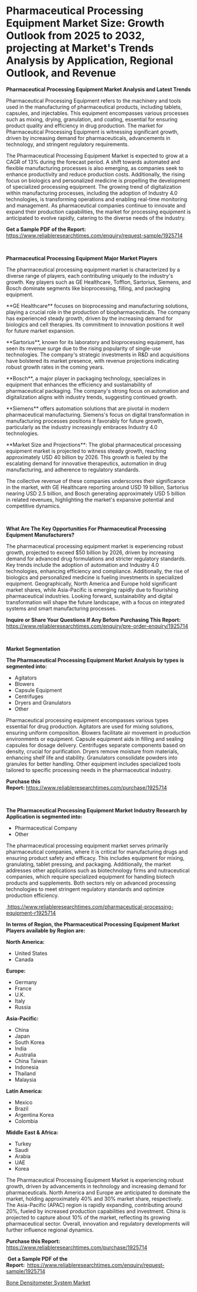 <p><h1>Pharmaceutical Processing Equipment Market Size: Growth Outlook from 2025 to 2032, projecting at Market's Trends Analysis by Application, Regional Outlook, and Revenue</h1></p><p><strong>Pharmaceutical Processing Equipment Market Analysis and Latest Trends</strong></p>
<p><p>Pharmaceutical Processing Equipment refers to the machinery and tools used in the manufacturing of pharmaceutical products, including tablets, capsules, and injectables. This equipment encompasses various processes such as mixing, drying, granulation, and coating, essential for ensuring product quality and efficiency in drug production. The market for Pharmaceutical Processing Equipment is witnessing significant growth, driven by increasing demand for pharmaceuticals, advancements in technology, and stringent regulatory requirements. </p><p>The Pharmaceutical Processing Equipment Market is expected to grow at a CAGR of 13% during the forecast period. A shift towards automated and flexible manufacturing processes is also emerging, as companies seek to enhance productivity and reduce production costs. Additionally, the rising focus on biologics and personalized medicine is propelling the development of specialized processing equipment. The growing trend of digitalization within manufacturing processes, including the adoption of Industry 4.0 technologies, is transforming operations and enabling real-time monitoring and management. As pharmaceutical companies continue to innovate and expand their production capabilities, the market for processing equipment is anticipated to evolve rapidly, catering to the diverse needs of the industry.</p></p>
<p><strong>Get a Sample PDF of the Report:&nbsp;</strong> <a href="https://www.reliableresearchtimes.com/enquiry/request-sample/1925714?utm_campaign=2779&utm_medium=2&utm_source=Github&utm_content=ia&utm_term=28032025&utm_id=pharmaceutical-processing-equipment">https://www.reliableresearchtimes.com/enquiry/request-sample/1925714</a></p>
<p>&nbsp;</p>
<p><strong>Pharmaceutical Processing Equipment Major Market Players</strong></p>
<p><p>The pharmaceutical processing equipment market is characterized by a diverse range of players, each contributing uniquely to the industry's growth. Key players such as GE Healthcare, Tofflon, Sartorius, Siemens, and Bosch dominate segments like bioprocessing, filling, and packaging equipment.</p><p>**GE Healthcare** focuses on bioprocessing and manufacturing solutions, playing a crucial role in the production of biopharmaceuticals. The company has experienced steady growth, driven by the increasing demand for biologics and cell therapies. Its commitment to innovation positions it well for future market expansion.</p><p>**Sartorius**, known for its laboratory and bioprocessing equipment, has seen its revenue surge due to the rising popularity of single-use technologies. The company's strategic investments in R&D and acquisitions have bolstered its market presence, with revenue projections indicating robust growth rates in the coming years.</p><p>**Bosch**, a major player in packaging technology, specializes in equipment that enhances the efficiency and sustainability of pharmaceutical packaging. The company's strong focus on automation and digitalization aligns with industry trends, suggesting continued growth.</p><p>**Siemens** offers automation solutions that are pivotal in modern pharmaceutical manufacturing. Siemens's focus on digital transformation in manufacturing processes positions it favorably for future growth, particularly as the industry increasingly embraces Industry 4.0 technologies.</p><p>**Market Size and Projections**: The global pharmaceutical processing equipment market is projected to witness steady growth, reaching approximately USD 40 billion by 2026. This growth is fueled by the escalating demand for innovative therapeutics, automation in drug manufacturing, and adherence to regulatory standards.</p><p>The collective revenue of these companies underscores their significance in the market, with GE Healthcare reporting around USD 19 billion, Sartorius nearing USD 2.5 billion, and Bosch generating approximately USD 5 billion in related revenues, highlighting the market's expansive potential and competitive dynamics.</p></p>
<p>&nbsp;</p>
<p><strong>What Are The Key Opportunities For Pharmaceutical Processing Equipment Manufacturers?</strong></p>
<p><p>The pharmaceutical processing equipment market is experiencing robust growth, projected to exceed $50 billion by 2026, driven by increasing demand for advanced drug formulations and stricter regulatory standards. Key trends include the adoption of automation and Industry 4.0 technologies, enhancing efficiency and compliance. Additionally, the rise of biologics and personalized medicine is fueling investments in specialized equipment. Geographically, North America and Europe hold significant market shares, while Asia-Pacific is emerging rapidly due to flourishing pharmaceutical industries. Looking forward, sustainability and digital transformation will shape the future landscape, with a focus on integrated systems and smart manufacturing processes.</p></p>
<p><strong>Inquire or Share Your Questions If Any Before Purchasing This Report:</strong> <a href="https://www.reliableresearchtimes.com/enquiry/pre-order-enquiry/1925714?utm_campaign=2779&utm_medium=2&utm_source=Github&utm_content=ia&utm_term=28032025&utm_id=pharmaceutical-processing-equipment">https://www.reliableresearchtimes.com/enquiry/pre-order-enquiry/1925714</a></p>
<p>&nbsp;</p>
<p><strong>Market Segmentation</strong></p>
<p><strong>The Pharmaceutical Processing Equipment Market Analysis by types is segmented into:</strong></p>
<p><ul><li>Agitators</li><li>Blowers</li><li>Capsule Equipment</li><li>Centrifuges</li><li>Dryers and Granulators</li><li>Other</li></ul></p>
<p><p>Pharmaceutical processing equipment encompasses various types essential for drug production. Agitators are used for mixing solutions, ensuring uniform composition. Blowers facilitate air movement in production environments or equipment. Capsule equipment aids in filling and sealing capsules for dosage delivery. Centrifuges separate components based on density, crucial for purification. Dryers remove moisture from materials, enhancing shelf life and stability. Granulators consolidate powders into granules for better handling. Other equipment includes specialized tools tailored to specific processing needs in the pharmaceutical industry.</p></p>
<p><strong>Purchase this Report:&nbsp;</strong><a href="https://www.reliableresearchtimes.com/purchase/1925714?utm_campaign=2779&utm_medium=2&utm_source=Github&utm_content=ia&utm_term=28032025&utm_id=pharmaceutical-processing-equipment">https://www.reliableresearchtimes.com/purchase/1925714</a></p>
<p>&nbsp;</p>
<p><strong>The Pharmaceutical Processing Equipment Market Industry Research by Application is segmented into:</strong></p>
<p><ul><li>Pharmaceutical Company</li><li>Other</li></ul></p>
<p><p>The pharmaceutical processing equipment market serves primarily pharmaceutical companies, where it is critical for manufacturing drugs and ensuring product safety and efficacy. This includes equipment for mixing, granulating, tablet pressing, and packaging. Additionally, the market addresses other applications such as biotechnology firms and nutraceutical companies, which require specialized equipment for handling biotech products and supplements. Both sectors rely on advanced processing technologies to meet stringent regulatory standards and optimize production efficiency.</p></p>
<p><a href="https://www.reliableresearchtimes.com/pharmaceutical-processing-equipment-r1925714?utm_campaign=2779&utm_medium=2&utm_source=Github&utm_content=ia&utm_term=28032025&utm_id=pharmaceutical-processing-equipment">&nbsp;https://www.reliableresearchtimes.com/pharmaceutical-processing-equipment-r1925714</a></p>
<p><strong>In terms of Region, the Pharmaceutical Processing Equipment Market Players available by Region are:</strong></p>
<p>
    <p> <strong> North America: </strong>
        <ul>
            <li>United States</li>
            <li>Canada</li>
        </ul>
        </p> 
    <p> <strong> Europe: </strong>
        <ul>
            <li>Germany</li>
            <li>France</li>
            <li>U.K.</li>
            <li>Italy</li>
            <li>Russia</li>
        </ul>
        </p> 
    <p> <strong> Asia-Pacific: </strong>
        <ul>
            <li>China</li>
            <li>Japan</li>
            <li>South Korea</li>
            <li>India</li>
            <li>Australia</li>
            <li>China Taiwan</li>
            <li>Indonesia</li>
            <li>Thailand</li>
            <li>Malaysia</li>
        </ul>
        </p> 
    <p> <strong> Latin America: </strong>
        <ul>
            <li>Mexico</li>
            <li>Brazil</li>
            <li>Argentina Korea</li>
            <li>Colombia</li>
        </ul>
        </p> 
    <p> <strong> Middle East & Africa: </strong>
        <ul>
            <li>Turkey</li>
            <li>Saudi</li>
            <li>Arabia</li>
            <li>UAE</li>
            <li>Korea</li>
        </ul>
    </p>
    </p>
<p><p>The Pharmaceutical Processing Equipment Market is experiencing robust growth, driven by advancements in technology and increasing demand for pharmaceuticals. North America and Europe are anticipated to dominate the market, holding approximately 40% and 30% market share, respectively. The Asia-Pacific (APAC) region is rapidly expanding, contributing around 20%, fueled by increased production capabilities and investment. China is projected to capture about 10% of the market, reflecting its growing pharmaceutical sector. Overall, innovation and regulatory developments will further influence regional dynamics.</p></p>
<p><strong>Purchase this Report: </strong><a href="https://www.reliableresearchtimes.com/purchase/1925714?utm_campaign=2779&utm_medium=2&utm_source=Github&utm_content=ia&utm_term=28032025&utm_id=pharmaceutical-processing-equipment">https://www.reliableresearchtimes.com/purchase/1925714</a></p>
<p>&nbsp;<strong>Get a Sample PDF of the Report:&nbsp;&nbsp;</strong><a href="https://www.reliableresearchtimes.com/enquiry/request-sample/1925714?utm_campaign=2779&utm_medium=2&utm_source=Github&utm_content=ia&utm_term=28032025&utm_id=pharmaceutical-processing-equipment">https://www.reliableresearchtimes.com/enquiry/request-sample/1925714</a></p>
<p><strong></strong></p>
<p><p><a href="https://github.com/darenph8er/Market-Research-Report-List-1/blob/main/bone-densitometer-system-market.md?utm_campaign=2779&utm_medium=2&utm_source=Github&utm_content=ia&utm_term=28032025&utm_id=pharmaceutical-processing-equipment">Bone Densitometer System Market</a></p></p>